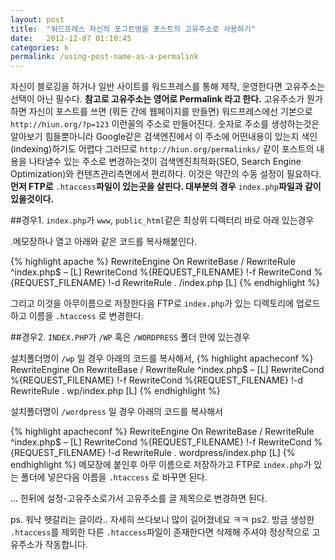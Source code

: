 ```yaml
---
layout: post
title:  "워드프레스 자신의 포그트명을 포스트의 고유주소로 사용하기"
date:   2012-12-07 01:10:45
categories: k
permalink: /using-post-name-as-a-permalink
---
```


자신이 블로깅을 하거나 일반 사이트를 워드프레스를 통해 제작, 운영한다면 고유주소는 선택이 아닌 필수다.
**참고로 고유주소는 영어로 Permalink  라고 한다.**
고유주소가 뭔가 하면 자신이 포스트를 쓰면 (뭐든 간에 웹페이지를 만들면) 워드프레스에선 기본으로 ``http://hiun.org/?p=123`` 이런꼴의 주소로 만들어진다.
숫자로 주소를 생성하는것은 알아보기 힘들뿐아니라 Google같은 검색엔진에서 이 주소에 어떤내용이 있는지 색인(indexing)하기도 어렵다 그러므로 ``http://hiun.org/permalinks/``
같이 포스트의 내용을 나타낼수 있는 주소로 변경하는것이 검색엔진최적화(SEO, Search Engine Optimization)와 컨텐츠관리측면에서 편리하다.
이것은 약간의 수동 설정이 필요하다.
**먼저 FTP로** ``.htaccess``**파일이 있는곳을 살핀다. 대부분의 경우** ``index.php``**파일과 같이있을것이다.**

##경우1. ``index.php``가  ``www``,  ``public_html``같은 최상위 디렉터리 바로 아래  있는경우

.메모장하나 열고 아래와 같은 코드를 복사해붙인다.

{% highlight apache %}
RewriteEngine On
RewriteBase /
RewriteRule ^index\.php$ – [L]
RewriteCond %{REQUEST_FILENAME} !-f
RewriteCond %{REQUEST_FILENAME} !-d
RewriteRule . /index.php [L]
{% endhighlight %}

그리고 이것을 아무이름으로 저장한다음 FTP로 ``index.php``가 있는 디렉토리에 업로드 하고 이름을 ``.htaccess`` 로 변경한다.

##경우2. ``INDEX.PHP``가  ``/WP`` 혹은 ``/WORDPRESS`` 폴더 안에 있는경우

설치폴더명이 ``/wp`` 일 경우 아래의 코드를 복사해서,
{% highlight apacheconf %} 
RewriteEngine On
RewriteBase /
RewriteRule ^index\.php$ – [L]
RewriteCond %{REQUEST_FILENAME} !-f
RewriteCond %{REQUEST_FILENAME} !-d
RewriteRule . wp/index.php [L]
{% endhighlight %}

설치폴더명이 ``/wordpress`` 일 경우 아래의 코드를 복사해서

{% highlight apacheconf %} 
RewriteEngine On
RewriteBase /
RewriteRule ^index\.php$ – [L]
RewriteCond %{REQUEST_FILENAME} !-f
RewriteCond %{REQUEST_FILENAME} !-d
RewriteRule . wordpress/index.php [L]
{% endhighlight %}
메모장에 붙인후 아무 이름으로 저장하가고 FTP로 ``index.php``가 있는 폴더에 넣은다음
이름을 ``.htaccess`` 로 바꾸면 된다.
 
… 한뒤에 설정-고유주소로가서 고유주소를 글 제목으로 변경하면 된다.
 
ps. 워낙 헷갈리는 글이라.. 자세히 쓰다보니 많이 길어졌네요 ㅋㅋ
ps2. 방금 생성한 ``.htaccess``를 제외한 다른 ``.htaccess``파일이 존재한다면 삭제해 주셔야 정상적으로 고유주소가 작동합니다.
